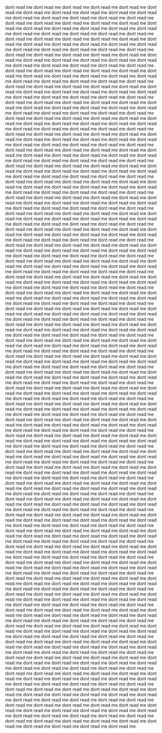 dont read me dont read me 
dont read me dont read me 
dont read me dont read me 
dont read me dont read me 
dont read me dont read me 
dont read me dont read me 
dont read me dont read me 
dont read me dont read me 
dont read me dont read me 
dont read me dont read me 
dont read me dont read me 
dont read me dont read me 
dont read me dont read me 
dont read me dont read me 
dont read me dont read me 
dont read me dont read me 
dont read me dont read me 
dont read me dont read me 
dont read me dont read me 
dont read me dont read me 
dont read me dont read me 
dont read me dont read me 
dont read me dont read me 
dont read me dont read me 
dont read me dont read me 
dont read me dont read me 
dont read me dont read me 
dont read me dont read me 
dont read me dont read me 
dont read me dont read me 
dont read me dont read me 
dont read me dont read me 
dont read me dont read me 
dont read me dont read me 
dont read me dont read me 
dont read me dont read me 
dont read me dont read me 
dont read me dont read me 
dont read me dont read me 
dont read me dont read me 
dont read me dont read me 
dont read me dont read me 
dont read me dont read me 
dont read me dont read me 
dont read me dont read me 
dont read me dont read me 
dont read me dont read me 
dont read me dont read me 
dont read me dont read me 
dont read me dont read me 
dont read me dont read me 
dont read me dont read me 
dont read me dont read me 
dont read me dont read me 
dont read me dont read me 
dont read me dont read me 
dont read me dont read me 
dont read me dont read me 
dont read me dont read me 
dont read me dont read me 
dont read me dont read me 
dont read me dont read me 
dont read me dont read me 
dont read me dont read me 
dont read me dont read me 
dont read me dont read me 
dont read me dont read me 
dont read me dont read me 
dont read me dont read me 
dont read me dont read me 
dont read me dont read me 
dont read me dont read me 
dont read me dont read me 
dont read me dont read me 
dont read me dont read me 
dont read me dont read me 
dont read me dont read me 
dont read me dont read me 
dont read me dont read me 
dont read me dont read me 
dont read me dont read me 
dont read me dont read me 
dont read me dont read me 
dont read me dont read me 
dont read me dont read me 
dont read me dont read me 
dont read me dont read me 
dont read me dont read me 
dont read me dont read me 
dont read me dont read me 
dont read me dont read me 
dont read me dont read me 
dont read me dont read me 
dont read me dont read me 
dont read me dont read me 
dont read me dont read me 
dont read me dont read me 
dont read me dont read me 
dont read me dont read me 
dont read me dont read me 
dont read me dont read me 
dont read me dont read me 
dont read me dont read me 
dont read me dont read me 
dont read me dont read me 
dont read me dont read me 
dont read me dont read me 
dont read me dont read me 
dont read me dont read me 
dont read me dont read me 
dont read me dont read me 
dont read me dont read me 
dont read me dont read me 
dont read me dont read me 
dont read me dont read me 
dont read me dont read me 
dont read me dont read me 
dont read me dont read me 
dont read me dont read me 
dont read me dont read me 
dont read me dont read me 
dont read me dont read me 
dont read me dont read me 
dont read me dont read me 
dont read me dont read me 
dont read me dont read me 
dont read me dont read me 
dont read me dont read me 
dont read me dont read me 
dont read me dont read me 
dont read me dont read me 
dont read me dont read me 
dont read me dont read me 
dont read me dont read me 
dont read me dont read me 
dont read me dont read me 
dont read me dont read me 
dont read me dont read me 
dont read me dont read me 
dont read me dont read me 
dont read me dont read me 
dont read me dont read me 
dont read me dont read me 
dont read me dont read me 
dont read me dont read me 
dont read me dont read me 
dont read me dont read me 
dont read me dont read me 
dont read me dont read me 
dont read me dont read me 
dont read me dont read me 
dont read me dont read me 
dont read me dont read me 
dont read me dont read me 
dont read me dont read me 
dont read me dont read me 
dont read me dont read me 
dont read me dont read me 
dont read me dont read me 
dont read me dont read me 
dont read me dont read me 
dont read me dont read me 
dont read me dont read me 
dont read me dont read me 
dont read me dont read me 
dont read me dont read me 
dont read me dont read me 
dont read me dont read me 
dont read me dont read me 
dont read me dont read me 
dont read me dont read me 
dont read me dont read me 
dont read me dont read me 
dont read me dont read me 
dont read me dont read me 
dont read me dont read me 
dont read me dont read me 
dont read me dont read me 
dont read me dont read me 
dont read me dont read me 
dont read me dont read me 
dont read me dont read me 
dont read me dont read me 
dont read me dont read me 
dont read me dont read me 
dont read me dont read me 
dont read me dont read me 
dont read me dont read me 
dont read me dont read me 
dont read me dont read me 
dont read me dont read me 
dont read me dont read me 
dont read me dont read me 
dont read me dont read me 
dont read me dont read me 
dont read me dont read me 
dont read me dont read me 
dont read me dont read me 
dont read me dont read me 
dont read me dont read me 
dont read me dont read me 
dont read me dont read me 
dont read me dont read me 
dont read me dont read me 
dont read me dont read me 
dont read me dont read me 
dont read me dont read me 
dont read me dont read me 
dont read me dont read me 
dont read me dont read me 
dont read me dont read me 
dont read me dont read me 
dont read me dont read me 
dont read me dont read me 
dont read me dont read me 
dont read me dont read me 
dont read me dont read me 
dont read me dont read me 
dont read me dont read me 
dont read me dont read me 
dont read me dont read me 
dont read me dont read me 
dont read me dont read me 
dont read me dont read me 
dont read me dont read me 
dont read me dont read me 
dont read me dont read me 
dont read me dont read me 
dont read me dont read me 
dont read me dont read me 
dont read me dont read me 
dont read me dont read me 
dont read me dont read me 
dont read me dont read me 
dont read me dont read me 
dont read me dont read me 
dont read me dont read me 
dont read me dont read me 
dont read me dont read me 
dont read me dont read me 
dont read me dont read me 
dont read me dont read me 
dont read me dont read me 
dont read me dont read me 
dont read me dont read me 
dont read me dont read me 
dont read me dont read me 
dont read me dont read me 
dont read me dont read me 
dont read me dont read me 
dont read me dont read me 
dont read me dont read me 
dont read me dont read me 
dont read me dont read me 
dont read me dont read me 
dont read me dont read me 
dont read me dont read me 
dont read me dont read me 
dont read me dont read me 
dont read me dont read me 
dont read me dont read me 
dont read me dont read me 
dont read me dont read me 
dont read me dont read me 
dont read me dont read me 
dont read me dont read me 
dont read me dont read me 
dont read me dont read me 
dont read me dont read me 
dont read me dont read me 
dont read me dont read me 
dont read me dont read me 
dont read me dont read me 
dont read me dont read me 
dont read me dont read me 
dont read me dont read me 
dont read me dont read me 
dont read me dont read me 
dont read me dont read me 
dont read me dont read me 
dont read me dont read me 
dont read me dont read me 
dont read me dont read me 
dont read me dont read me 
dont read me dont read me 
dont read me dont read me 
dont read me dont read me 
dont read me dont read me 
dont read me dont read me 
dont read me dont read me 
dont read me dont read me 
dont read me dont read me 
dont read me dont read me 
dont read me dont read me 
dont read me dont read me 
dont read me dont read me 
dont read me dont read me 
dont read me dont read me 
dont read me dont read me 
dont read me dont read me 
dont read me dont read me 
dont read me dont read me 
dont read me dont read me 
dont read me dont read me 
dont read me dont read me 
dont read me dont read me 
dont read me dont read me 
dont read me dont read me 
dont read me dont read me 
dont read me dont read me 
dont read me dont read me 
dont read me dont read me 
dont read me dont read me 
dont read me dont read me 
dont read me dont read me 
dont read me dont read me 
dont read me dont read me 
dont read me dont read me 
dont read me dont read me 
dont read me dont read me 
dont read me dont read me 
dont read me dont read me 
dont read me dont read me 
dont read me dont read me 
dont read me dont read me 
dont read me dont read me 
dont read me dont read me 
dont read me dont read me 
dont read me dont read me 
dont read me dont read me 
dont read me dont read me 
dont read me dont read me 
dont read me dont read me 
dont read me dont read me 
dont read me dont read me 
dont read me dont read me 
dont read me dont read me 
dont read me dont read me 
dont read me dont read me 
dont read me dont read me 
dont read me dont read me 
dont read me dont read me 
dont read me dont read me 
dont read me dont read me 
dont read me dont read me 
dont read me dont read me 
dont read me dont read me 
dont read me dont read me 
dont read me dont read me 
dont read me dont read me 
dont read me dont read me 
dont read me dont read me 
dont read me dont read me 
dont read me dont read me 
dont read me dont read me 
dont read me dont read me 
dont read me dont read me 
dont read me dont read me 
dont read me dont read me 
dont read me dont read me 
dont read me dont read me 
dont read me dont read me 
dont read me dont read me 
dont read me dont read me 
dont read me dont read me 
